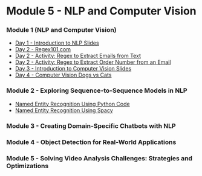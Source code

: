 # Module 5 - NLP and Computer Vision 


### Module 1 (NLP and Computer Vision)

- [Day 1 - Introduction to NLP Slides](../Slides/NLPAndComputerVision/intro-nlp.key)
- [Day 2 - Regex101.com](https://regex101.com/)
- [Day 2 - Activity: Regex to Extract Emails from Text](resources/regex-to-extract-words-from-text.md)
- [Day 2 - Activity: Regex to Extract Order Number from an Email](resources/regex-extract-order-number.md)
- [Day 3 - Introduction to Computer Vision Slides](../Slides/NLPAndComputerVision/intro-computer-vision.key)
- [Day 4 - Computer Vision Dogs vs Cats]()

### Module 2 - Exploring Sequence-to-Sequence Models in NLP 

- [Named Entity Recognition Using Python Code]() 
- [Named Entity Recognition Using Spacy]()

### Module 3 -  Creating Domain-Specific Chatbots with NLP 

### Module 4 - Object Detection for Real-World Applications

### Module 5 - Solving Video Analysis Challenges: Strategies and Optimizations 